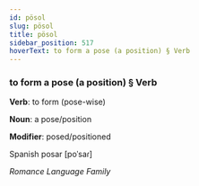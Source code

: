 ```yaml
---
id: pösol
slug: pösol
title: pösol
sidebar_position: 517
hoverText: to form a pose (a position) § Verb
---
```


### to form a pose (a position) § Verb

**Verb**: to form (pose-wise)

**Noun**: a pose/position

**Modifier**: posed/positioned

Spanish posar [poˈsaɾ]

*Romance Language Family*